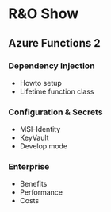 # R&O Show

## Azure Functions 2

### Dependency Injection
- Howto setup
- Lifetime function class

### Configuration & Secrets
- MSI-Identity
- KeyVault
- Develop mode

### Enterprise 
- Benefits
- Performance
- Costs
 
